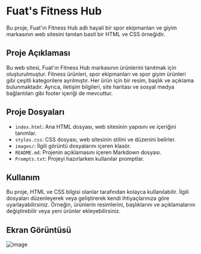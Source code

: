 # Fuat's Fitness Hub

Bu proje, Fuat'ın Fitness Hub adlı hayali bir spor ekipmanları ve giyim markasının web sitesini tanıtan basit bir HTML ve CSS örneğidir.

## Proje Açıklaması

Bu web sitesi, Fuat'ın Fitness Hub markasının ürünlerini tanıtmak için oluşturulmuştur. Fitness ürünleri, spor ekipmanları ve spor giyim ürünleri gibi çeşitli kategorilere ayrılmıştır. Her ürün için bir resim, başlık ve açıklama bulunmaktadır. Ayrıca, iletişim bilgileri, site haritası ve sosyal medya bağlantıları gibi footer içeriği de mevcuttur.

## Proje Dosyaları

- `index.html`: Ana HTML dosyası, web sitesinin yapısını ve içeriğini tanımlar.
- `styles.css`: CSS dosyası, web sitesinin stilini ve düzenini belirler.
- `images/`: İlgili görüntü dosyalarını içeren klasör.
- `README.md`: Projenin açıklamasını içeren Markdown dosyası.
- `Prompts.txt`: Projeyi hazırlarken kullanılar promptlar.

## Kullanım

Bu proje, HTML ve CSS bilgisi olanlar tarafından kolayca kullanılabilir. İlgili dosyaları düzenleyerek veya geliştirerek kendi ihtiyaçlarınıza göre uyarlayabilirsiniz. Örneğin, ürünlerin resimlerini, başlıklarını ve açıklamalarını değiştirebilir veya yeni ürünler ekleyebilirsiniz.

## Ekran Görüntüsü

![image](https://github.com/Fuat47/Prompt_Engineering_Bootcamp/assets/82528882/adb81b65-a92c-454e-9429-7ed48d0e7372)
